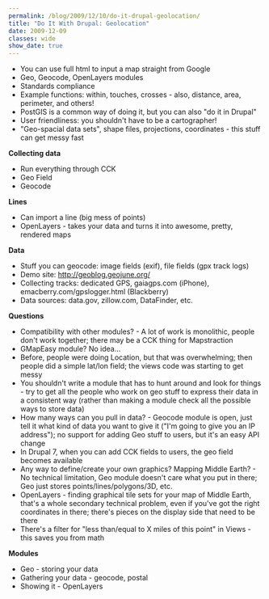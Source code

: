 ```yaml
---
permalink: /blog/2009/12/10/do-it-drupal-geolocation/
title: "Do It With Drupal: Geolocation"
date: 2009-12-09
classes: wide
show_date: true
---
```

<ul>
<li>You can use full html to input a map straight from Google</li>
<li>Geo, Geocode, OpenLayers modules</li>
<li>Standards compliance</li>
<li>Example functions: within, touches, crosses - also, distance, area, perimeter, and others!</li>
<li>PostGIS is a common way of doing it, but you can also "do it in Drupal"</li>
<li>User friendliness: you shouldn't have to be a cartographer!</li>
<li>"Geo-spacial data sets", shape files, projections, coordinates - this stuff can get messy fast</li>
</ul>
<p><strong>Collecting data</strong></p>
<ul>
<li>Run everything through CCK</li>
<li>Geo Field</li>
<li>Geocode</li>
</ul>
<p><strong>Lines</strong></p>
<ul>
<li>Can import a line (big mess of points)</li>
<li>OpenLayers - takes your data and turns it into awesome, pretty, rendered maps</li>
</ul>
<p><strong>Data</strong></p>
<ul>
<li>Stuff you can geocode: image fields (exif), file fields (gpx track logs)</li>
<li>Demo site: <a href="http://geoblog.geojune.org/" title="http://geoblog.geojune.org/">http://geoblog.geojune.org/</a></li>
<li>Collecting tracks: dedicated GPS, gaiagps.com (iPhone), emacberry.com/gpslogger.html (Blackberry)</li>
<li>Data sources: data.gov, zillow.com, DataFinder, etc.</li>
</ul>
<p><strong>Questions</strong></p>
<ul>
<li>Compatibility with other modules? - A lot of work is monolithic, people don't work together; there may be a CCK thing for Mapstraction</li>
<li>GMapEasy module? No idea...</li>
<li>Before, people were doing Location, but that was overwhelming; then people did a simple lat/lon field; the views code was starting to get messy</li>
<li>You shouldn't write a module that has to hunt around and look for things - try to get all the people who work on geo stuff to express their data in a consistent way (rather than making a module check all the possible ways to store data)</li>
<li>How many ways can you pull in data? - Geocode module is open, just tell it what kind of data you want to give it ("I'm going to give you an IP address"); no support for adding Geo stuff to users, but it's an easy API change</li>
<li>In Drupal 7, when you can add CCK fields to users, the geo field becomes available</li>
<li>Any way to define/create your own graphics? Mapping Middle Earth? - No technical limitation, Geo module doesn't care what you put in there; Geo just stores points/lines/polygons/3D, etc.</li>
<li>OpenLayers - finding graphical tile sets for your map of Middle Earth, that's a whole secondary technical problem, even if you've got the right coordinates in there; there's pieces on the display side that need to be there</li>
<li>There's a filter for "less than/equal to X miles of this point" in Views - this saves you from math</li>
</ul>
<p><strong>Modules</strong></p>
<ul>
<li>Geo - storing your data</li>
<li>Gathering your data - geocode, postal</li>
<li>Showing it - OpenLayers</li>
</ul>
